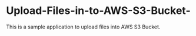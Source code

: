 # Upload-Files-in-to-AWS-S3-Bucket-
This is a sample application to upload files into AWS S3 Bucket. 
